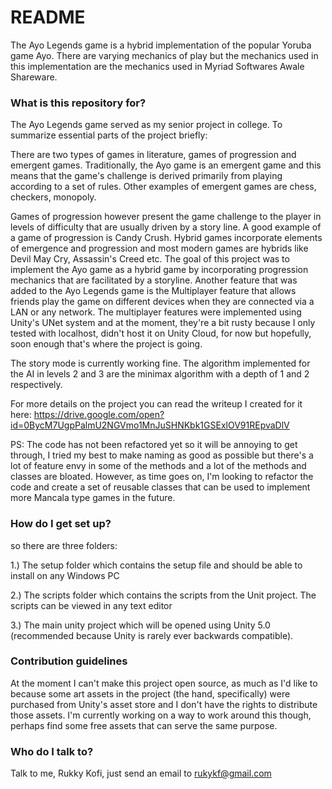 # README #

The Ayo Legends game is a hybrid implementation of the popular Yoruba game Ayo. There are varying mechanics of play but the mechanics
used in this implementation are the mechanics used in Myriad Softwares Awale Shareware. 

### What is this repository for? ###

The Ayo Legends game served as my senior project in college. To summarize essential parts of the project briefly: 

There are two types of games in literature, games of progression and emergent games. Traditionally, the Ayo game
is an emergent game and this means that the game's challenge is derived primarily from playing according to a set of rules. 
Other examples of emergent games are chess, checkers, monopoly. 

Games of progression however present the game challenge to the player
in levels of difficulty that are usually driven by a story line. A good example of a game of progression is Candy Crush. 
Hybrid games incorporate elements of emergence and progression and most modern games are hybrids like Devil May Cry, Assassin's Creed etc.
The goal of this project was to implement the Ayo game as a hybrid game by incorporating progression mechanics
that are facilitated by a storyline. Another feature that was added to the Ayo Legends game is the Multiplayer feature
that allows friends play the game on different devices when they are connected via a LAN or any network. The multiplayer features were implemented
using Unity's UNet system and at the moment, they're a bit rusty because I only tested with localhost, didn't host it on Unity Cloud, for now
but hopefully, soon enough that's where the project is going. 

The story mode is currently working fine. The algorithm implemented for the AI in levels 2 and 3 are the minimax algorithm 
with a depth of 1 and 2 respectively. 

For more details on the project you can read the writeup I created for it here: 
https://drive.google.com/open?id=0BycM7UgpPalmU2NGVmo1MnJuSHNKbk1GSExlOV91REpvaDlV

PS: The code has not been refactored yet so it will be annoying to get through, I tried my best to make naming 
as good as possible but there's a lot of feature envy in some of the methods and a lot of the methods and classes are bloated.
However, as time goes on, I'm looking to refactor the code and create a set of reusable classes that can be used to implement
more Mancala type games in the future.

### How do I get set up? ###

so there are three folders: 

1.) The setup folder which contains the setup file and should be able to install on any Windows PC

2.) The scripts folder which contains the scripts from the Unit project. The scripts can be viewed in any text editor

3.) The main unity project which will be opened using Unity 5.0 (recommended because Unity is rarely ever backwards compatible).

### Contribution guidelines ###

At the moment I can't make this project open source, as much as I'd like to because some art assets in the project (the hand, specifically)
were purchased from Unity's asset store and I don't have the rights to distribute those assets. I'm currently working on a way
to work around this though, perhaps find some free assets that can serve the same purpose. 

### Who do I talk to? ###

Talk to me, Rukky Kofi, just send an email to rukykf@gmail.com